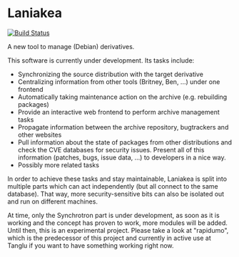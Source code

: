 Laniakea
========

[![Build Status](https://travis-ci.org/lkorigin/laniakea.svg?branch=master)](https://travis-ci.org/lkorigin/laniakea)

A new tool to manage (Debian) derivatives.

This software is currently under development. Its tasks include:
 * Synchronizing the source distribution with the target derivative
 * Centralizing information from other tools (Britney, Ben, ...) under one frontend
 * Automatically taking maintenance action on the archive (e.g. rebuilding packages)
 * Provide an interactive web frontend to perform archive management tasks
 * Propagate information between the archive repository, bugtrackers and other websites
 * Pull information about the state of packages from other distributions and check the CVE
   databases for security issues. Present all of this information (patches, bugs, issue data, ...)
   to developers in a nice way.
 * Possibly more related tasks

In order to achieve these tasks and stay maintainable, Laniakea is split into multiple parts which can act independently
(but all connect to the same database).
That way, more security-sensitive bits can also be isolated out and run on different machines.

At time, only the Synchrotron part is under development, as soon as it is working and the concept has proven to work, more modules will
be added.
Until then, this is an experimental project. Please take a look at "rapidumo", which is the predecessor of this project and currently in
active use at Tanglu if you want to have something working right now.
